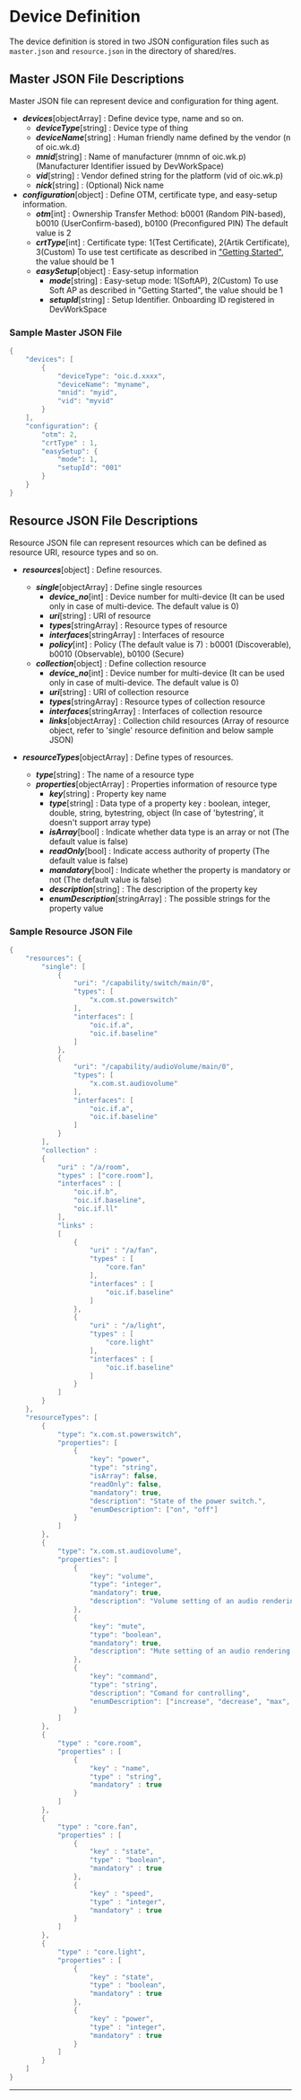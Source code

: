 # Device Definition

The device definition is stored in two JSON configuration files such as `master.json` and `resource.json` in the directory of shared/res.

## Master JSON File Descriptions
Master JSON file can represent device and configuration for thing agent.

* ***devices***[objectArray] : Define device type, name and so on.
  * ***deviceType***[string] : Device type of thing
  * ***deviceName***[string] : Human friendly name defined by the vendor (n of oic.wk.d)
  * ***mnid***[string] : Name of manufacturer (mnmn of oic.wk.p) (Manufacturer Identifier issued by DevWorkSpace)
  * ***vid***[string] : Vendor defined string for the platform (vid of oic.wk.p)
  * ***nick***[string] : (Optional) Nick name
* ***configuration***[object] : Define OTM, certificate type, and easy-setup information.
  * ***otm***[int] : Ownership Transfer Method: b0001 (Random PIN-based), b0010 (UserConfirm-based), b0100 (Preconfigured PIN) The default value is 2
  * ***crtType***[int] : Certificate type: 1(Test Certificate), 2(Artik Certificate), 3(Custom) To use test certificate as described in ["Getting Started"](../getting_started/overview.md), the value should be 1
  * ***easySetup***[object] : Easy-setup information
    * ***mode***[string] : Easy-setup mode: 1(SoftAP), 2(Custom) To use Soft AP as described in "Getting Started", the value should be 1
    * ***setupId***[string] : Setup Identifier. Onboarding ID registered in DevWorkSpace

### Sample Master JSON File
```c
{
	"devices": [
		{
			"deviceType": "oic.d.xxxx",
			"deviceName": "myname",
			"mnid": "myid",
			"vid": "myvid"
		}
	],
	"configuration": {
		"otm": 2,
		"crtType" : 1,
		"easySetup": {
			"mode": 1,
			"setupId": "001"
		}
	}
}
```
## Resource JSON File Descriptions
Resource JSON file can represent resources which can be defined as resource URI, resource types and so on.

* ***resources***[object] : Define resources.
  * ***single***[objectArray] : Define single resources
    * ***device_no***[int] : Device number for multi-device (It can be used only in case of multi-device. The default value is 0)
    * ***uri***[string] : URI of resource
    * ***types***[stringArray] : Resource types of resource
    * ***interfaces***[stringArray] : Interfaces of resource
    * ***policy***[int] : Policy (The default value is 7) : b0001 (Discoverable), b0010 (Observable), b0100 (Secure)
  * ***collection***[object] : Define collection resource
    * ***device_no***[int] : Device number for multi-device (It can be used only in case of multi-device. The default value is 0)
    * ***uri***[string] : URI of collection resource
    * ***types***[stringArray] : Resource types of collection resource
    * ***interfaces***[stringArray] : Interfaces of collection resource
    * ***links***[objectArray] : Collection child resources (Array of resource object, refer to 'single' resource definition and below sample JSON)

* ***resourceTypes***[objectArray] : Define types of resources.
  * ***type***[string] : The name of a resource type
  * ***properties***[objectArray] : Properties information of resource type
    * ***key***[string] : Property key name
    * ***type***[string] : Data type of a property key : boolean, integer, double, string, bytestring, object (In case of 'bytestring', it doesn't support array type)
    * ***isArray***[bool] : Indicate whether data type is an array or not (The default value is false)
    * ***readOnly***[bool] : Indicate access authority of property (The default value is false)
    * ***mandatory***[bool] : Indicate whether the property is mandatory or not (The default value is false)
    * ***description***[string] : The description of the property key
    * ***enumDescription***[stringArray] : The possible strings for the property value

### Sample Resource JSON File
```c
{
	"resources": {
		"single": [
			{
				"uri": "/capability/switch/main/0",
				"types": [
					"x.com.st.powerswitch"
				],
				"interfaces": [
					"oic.if.a",
					"oic.if.baseline"
				]
			},
			{
				"uri": "/capability/audioVolume/main/0",
				"types": [
					"x.com.st.audiovolume"
				],
				"interfaces": [
					"oic.if.a",
					"oic.if.baseline"
				]
			}
		],
		"collection" :
		{
			"uri" : "/a/room",
			"types" : ["core.room"],
			"interfaces" : [
				"oic.if.b",
				"oic.if.baseline",
				"oic.if.ll"
			],
			"links" :
			[
				{
					"uri" : "/a/fan",
					"types" : [
						"core.fan"
					],
					"interfaces" : [
						"oic.if.baseline"
					]
				},
				{
					"uri" : "/a/light",
					"types" : [
						"core.light"
					],
					"interfaces" : [
						"oic.if.baseline"
					]
				}
			]
		}
	},
	"resourceTypes": [
		{
			"type": "x.com.st.powerswitch",
			"properties": [
				{
					"key": "power",
					"type": "string",
					"isArray": false,
					"readOnly": false,
					"mandatory": true,
					"description": "State of the power switch.",
					"enumDescription": ["on", "off"]
				}
			]
		},
		{
			"type": "x.com.st.audiovolume",
			"properties": [
				{
					"key": "volume",
					"type": "integer",
					"mandatory": true,
					"description": "Volume setting of an audio rendering device."
				},
				{
					"key": "mute",
					"type": "boolean",
					"mandatory": true,
					"description": "Mute setting of an audio rendering device"
				},
				{
					"key": "command",
					"type": "string",
					"description": "Comand for controlling",
					"enumDescription": ["increase", "decrease", "max", "min"]
				}
			]
		},
		{
			"type" : "core.room",
			"properties" : [
				{
					"key" : "name",
					"type" : "string",
					"mandatory" : true
				}
			]
		},
		{
			"type" : "core.fan",
			"properties" : [
				{
					"key" : "state",
					"type" : "boolean",
					"mandatory" : true
				},
				{
					"key" : "speed",
					"type" : "integer",
					"mandatory" : true
				}
			]
		},
		{
			"type" : "core.light",
			"properties" : [
				{
					"key" : "state",
					"type" : "boolean",
					"mandatory" : true
				},
				{
					"key" : "power",
					"type" : "integer",
					"mandatory" : true
				}
			]
		}
	]
}
```


***
